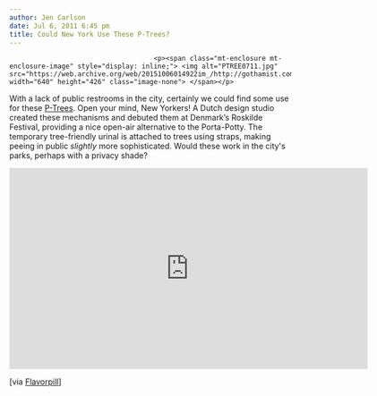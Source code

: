 ```yaml
---
author: Jen Carlson
date: Jul 6, 2011 6:45 pm
title: Could New York Use These P-Trees?
---
```


	
										<p><span class="mt-enclosure mt-enclosure-image" style="display: inline;"> <img alt="PTREE0711.jpg" src="https://web.archive.org/web/20151006014922im_/http://gothamist.com/attachments/arts_jen/PTREE0711.jpg" width="640" height="426" class="image-none"> </span></p>

<p>With a lack of public restrooms in the city, certainly we could find some use for these <a href="https://web.archive.org/web/20151006014922/http://www.aandeboom.nl/#1240676/P-Tree">P-Trees</a>. Open your mind, New Yorkers! A Dutch design studio created these mechanisms and debuted them at Denmark&#x2019;s Roskilde Festival, providing a nice open-air alternative to the Porta-Potty. The temporary tree-friendly urinal is attached to trees using straps, making peeing in public <em>slightly</em> more sophisticated. Would these work in the city&apos;s parks, perhaps with a privacy shade?</p>

<p><iframe src="https://web.archive.org/web/20151006014922if_/http://player.vimeo.com/video/18996767?title=0&amp;byline=0&amp;portrait=0&amp;color=cacecf" width="640" height="360" frameborder="0"></iframe></p>

<p>[via <a href="https://web.archive.org/web/20151006014922/http://flavorwire.com/192568/wtf-of-the-day-aandebooms-p-tree">Flavorpill</a>]</p>					
										
									
				